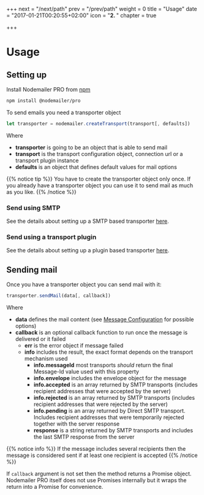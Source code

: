 +++
next = "/next/path"
prev = "/prev/path"
weight = 0
title = "Usage"
date = "2017-01-21T00:20:55+02:00"
icon = "<b>2. </b>"
chapter = true

+++

# Usage

## Setting up

Install Nodemailer PRO from [npm](https://www.npmjs.com/package/@nodemailer/pro)

```bash
npm install @nodemailer/pro
```

To send emails you need a transporter object

```javascript
let transporter = nodemailer.createTransport(transport[, defaults])
```

Where

  - **transporter** is going to be an object that is able to send mail
  - **transport** is the transport configuration object, connection url or a transport plugin instance
  - **defaults** is an object that defines default values for mail options

{{% notice tip %}}
You have to create the transporter object only once. If you already have a transporter object you can use it to send mail as much as you like.
{{% /notice %}}

### Send using SMTP

See the details about setting up a SMTP based transporter [here](/smtp/).

### Send using a transport plugin

See the details about setting up a plugin based transporter [here](/transports/).

## Sending mail

Once you have a transporter object you can send mail with it:

```javascript
transporter.sendMail(data[, callback])
```

Where

  - **data** defines the mail content (see [Message Configuration](/message/) for possible options)
  - **callback** is an optional callback function to run once the message is delivered or it failed
    - **err** is the error object if message failed
    - **info** includes the result, the exact format depends on the transport mechanism used
      - **info.messageId** most transports _should_ return the final Message-Id value used with this property
      - **info.envelope** includes the envelope object for the message
      - **info.accepted** is an array returned by SMTP transports (includes recipient addresses that were accepted by the server)
      - **info.rejected** is an array returned by SMTP transports (includes recipient addresses that were rejected by the server)
      - **info.pending** is an array returned by Direct SMTP transport. Includes recipient addresses that were temporarily rejected together with the server response
      - **response** is a string returned by SMTP transports and includes the last SMTP response from the server

{{% notice info %}}
If the message includes several recipients then the message is considered sent if at least one recipient is accepted
{{% /notice %}}

If `callback` argument is not set then the method returns a Promise object. Nodemailer PRO itself does not use Promises internally but it wraps the return into a Promise for convenience.
